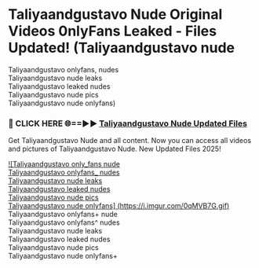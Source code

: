 # Taliyaandgustavo Nude Original Videos 0nlyFans Leaked - Files Updated! (Taliyaandgustavo nude<br>

Taliyaandgustavo onlyfans, nudes<br>
Taliyaandgustavo nude leaks<br>
Taliyaandgustavo leaked nudes<br>
Taliyaandgustavo nude pics<br>
Taliyaandgustavo nude onlyfans)

<h3>🔴 CLICK HERE 🌐==►► <a href="https://tinyurl.com/leaks-videos" rel="nofollow">Taliyaandgustavo Nude Updated Files</a></h3>

Get Taliyaandgustavo Nude and all content. Now you can access all videos and pictures of Taliyaandgustavo Nude. New Updated Files 2025!

[![Taliyaandgustavo only_fans nude<br>
Taliyaandgustavo onlyfans_ nudes<br>
Taliyaandgustavo nude leaks<br>
Taliyaandgustavo leaked nudes<br>
Taliyaandgustavo nude pics<br>
Taliyaandgustavo nude onlyfans]
(https://i.imgur.com/0qMVB7G.gif)](https://tinyurl.com/leaks-videos)
Taliyaandgustavo onlyfans+ nude<br>
Taliyaandgustavo onlyfans^ nudes<br>
Taliyaandgustavo nude leaks<br>
Taliyaandgustavo leaked nudes<br>
Taliyaandgustavo nude pics<br>
Taliyaandgustavo nude onlyfans+